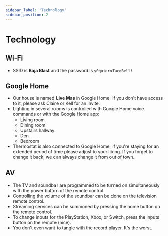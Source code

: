 ```yaml
---
sidebar_label: 'Technology'
sidebar_position: 2
---
```


# Technology

## Wi-Fi 
- SSID is **Baja Blast** and the password is `y0quieroTacoBell!`

## Google Home
- Our house is named **Live Mas** in Google Home. If you don't have access to it, please ask Claire or Kell for an invite.
- Lighting in several rooms is controlled with Google Home voice commands or with the Google Home app:
    - Living room
    - Dining room
    - Upstairs hallway
    - Den
    - Bedroom
- Thermostat is also connected to Google Home, if you're staying for an extended period of time please adjust to your liking. If you forget to change it back, we can always change it from out of town.

## AV
- The TV and soundbar are programmed to be turned on simultaneously with the power button of the remote control.
- Controlling the volume of the soundbar can be done on the television remote control.
- Streaming services can be summoned by pressing the home button on the remote control.
- To change inputs for the PlayStation, Xbox, or Switch, press the inputs button on the remote (nice).
- You don't even want to tangle with the record player. It's the worst.